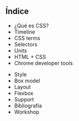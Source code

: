 
## Índice

<div>
<ul>
  <li>¿Qué es CSS?</li>
  <li>Timeline</li>
  <li>CSS terms</li>
  <li>Selectors</li>
  <li>Units</li>
  <li>HTML + CSS</li>
  <li>Chrome developer tools</li>
</ul>
<ul>
</ul>
<ul>
</ul>
<ul>
  <li>Style</li>
  <li>Box model</li>
  <li>Layout</li>
  <li>Flexbox</li>
  <li>Support</li>
  <li>Bibliografía</li>
  <li>Workshop</li>
</ul>
</div>
